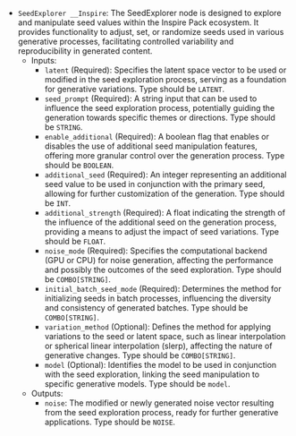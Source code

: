 - `SeedExplorer __Inspire`: The SeedExplorer node is designed to explore and manipulate seed values within the Inspire Pack ecosystem. It provides functionality to adjust, set, or randomize seeds used in various generative processes, facilitating controlled variability and reproducibility in generated content.
    - Inputs:
        - `latent` (Required): Specifies the latent space vector to be used or modified in the seed exploration process, serving as a foundation for generative variations. Type should be `LATENT`.
        - `seed_prompt` (Required): A string input that can be used to influence the seed exploration process, potentially guiding the generation towards specific themes or directions. Type should be `STRING`.
        - `enable_additional` (Required): A boolean flag that enables or disables the use of additional seed manipulation features, offering more granular control over the generation process. Type should be `BOOLEAN`.
        - `additional_seed` (Required): An integer representing an additional seed value to be used in conjunction with the primary seed, allowing for further customization of the generation. Type should be `INT`.
        - `additional_strength` (Required): A float indicating the strength of the influence of the additional seed on the generation process, providing a means to adjust the impact of seed variations. Type should be `FLOAT`.
        - `noise_mode` (Required): Specifies the computational backend (GPU or CPU) for noise generation, affecting the performance and possibly the outcomes of the seed exploration. Type should be `COMBO[STRING]`.
        - `initial_batch_seed_mode` (Required): Determines the method for initializing seeds in batch processes, influencing the diversity and consistency of generated batches. Type should be `COMBO[STRING]`.
        - `variation_method` (Optional): Defines the method for applying variations to the seed or latent space, such as linear interpolation or spherical linear interpolation (slerp), affecting the nature of generative changes. Type should be `COMBO[STRING]`.
        - `model` (Optional): Identifies the model to be used in conjunction with the seed exploration, linking the seed manipulation to specific generative models. Type should be `model`.
    - Outputs:
        - `noise`: The modified or newly generated noise vector resulting from the seed exploration process, ready for further generative applications. Type should be `NOISE`.
